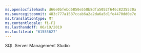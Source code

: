 ```yaml
---
ms.openlocfilehash: d66e0bfebd5850e558b8dfa5052f646c8235530a
ms.sourcegitcommit: 483c777a1537ccab6a2a2da6a5d1fe4470dd0e7e
ms.translationtype: MT
ms.contentlocale: fi-FI
ms.lasthandoff: 06/19/2019
ms.locfileid: "61555627"
---
```

SQL Server Management Studio
